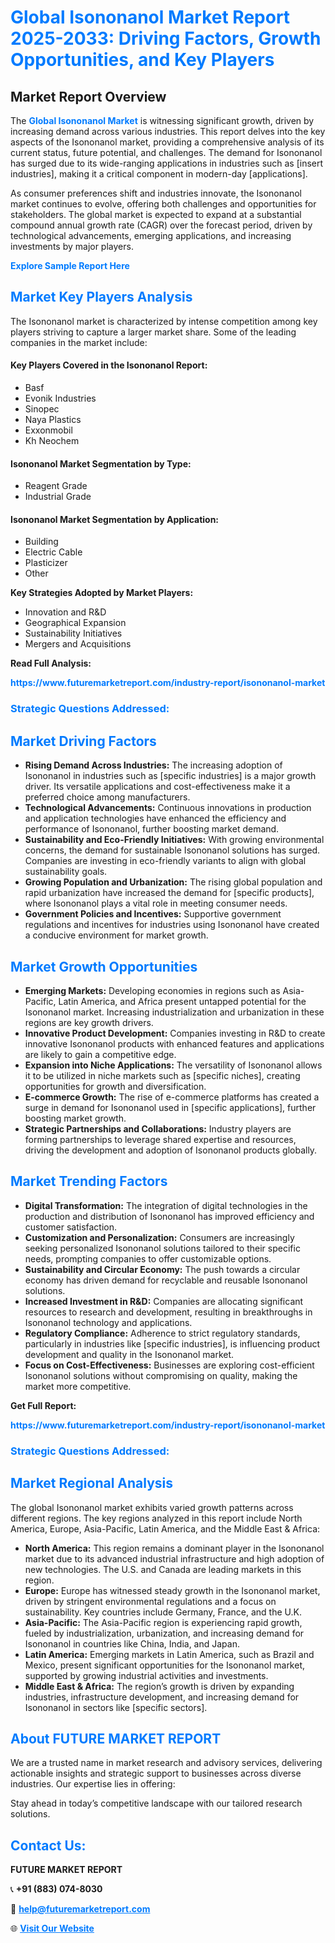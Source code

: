 <h1 style="color: #007BFF;">Global Isononanol Market Report 2025-2033: Driving Factors, Growth Opportunities, and Key Players</h1>

<section id="overview">
<h2>Market Report Overview</h2>
<p>The <a href="https://www.futuremarketreport.com/industry-report/isononanol-market" style="color: #007BFF; text-decoration: none;"><strong>Global Isononanol Market</strong></a> is witnessing significant growth, driven by increasing demand across various industries. This report delves into the key aspects of the Isononanol market, providing a comprehensive analysis of its current status, future potential, and challenges. The demand for Isononanol has surged due to its wide-ranging applications in industries such as [insert industries], making it a critical component in modern-day [applications].</p>
<p>As consumer preferences shift and industries innovate, the Isononanol market continues to evolve, offering both challenges and opportunities for stakeholders. The global market is expected to expand at a substantial compound annual growth rate (CAGR) over the forecast period, driven by technological advancements, emerging applications, and increasing investments by major players.</p>
</section>

<section id="overview">
<p><a href="https://www.futuremarketreport.com/request-sample/reportId=31133" style="color: #007BFF; text-decoration: none;"><strong>Explore Sample Report Here</strong></a></p>
</section>

<section id="key-players">
<h2 style="color: #007BFF;">Market Key Players Analysis</h2>
<p>The Isononanol market is characterized by intense competition among key players striving to capture a larger market share. Some of the leading companies in the market include:</p>
<h4>Key Players Covered in the Isononanol Report:</h4>
<ul><li>Basf</li><li>Evonik Industries</li><li>Sinopec</li><li>Naya Plastics</li><li>Exxonmobil</li><li>Kh Neochem</li></ul>
<h4>Isononanol Market Segmentation by Type:</h4>
<ul><li>Reagent Grade</li><li>Industrial Grade</li></ul>

<h4>Isononanol Market Segmentation by Application:</h4>
<ul><li>Building</li><li>Electric Cable</li><li>Plasticizer</li><li>Other</li></ul>
<p><strong>Key Strategies Adopted by Market Players:</strong></p>
<ul>
<li>Innovation and R&D</li>
<li>Geographical Expansion</li>
<li>Sustainability Initiatives</li>
<li>Mergers and Acquisitions</li>
</ul>
</section>

<section>
<p><strong>Read Full Analysis: </strong></p><a href="https://www.futuremarketreport.com/industry-report/isononanol-market" style="color: #007BFF; text-decoration: none;"><strong>https://www.futuremarketreport.com/industry-report/isononanol-market</strong></a>
<h3 style="color: #007BFF;">Strategic Questions Addressed:</h3>
</section>

<section id="driving-factors">
<h2 style="color: #007BFF;">Market Driving Factors</h2>
<ul>
<li><strong>Rising Demand Across Industries:</strong> The increasing adoption of Isononanol in industries such as [specific industries] is a major growth driver. Its versatile applications and cost-effectiveness make it a preferred choice among manufacturers.</li>
<li><strong>Technological Advancements:</strong> Continuous innovations in production and application technologies have enhanced the efficiency and performance of Isononanol, further boosting market demand.</li>
<li><strong>Sustainability and Eco-Friendly Initiatives:</strong> With growing environmental concerns, the demand for sustainable Isononanol solutions has surged. Companies are investing in eco-friendly variants to align with global sustainability goals.</li>
<li><strong>Growing Population and Urbanization:</strong> The rising global population and rapid urbanization have increased the demand for [specific products], where Isononanol plays a vital role in meeting consumer needs.</li>
<li><strong>Government Policies and Incentives:</strong> Supportive government regulations and incentives for industries using Isononanol have created a conducive environment for market growth.</li>
</ul>
</section>

<section id="growth-opportunities">
<h2 style="color: #007BFF;">Market Growth Opportunities</h2>
<ul>
<li><strong>Emerging Markets:</strong> Developing economies in regions such as Asia-Pacific, Latin America, and Africa present untapped potential for the Isononanol market. Increasing industrialization and urbanization in these regions are key growth drivers.</li>
<li><strong>Innovative Product Development:</strong> Companies investing in R&D to create innovative Isononanol products with enhanced features and applications are likely to gain a competitive edge.</li>
<li><strong>Expansion into Niche Applications:</strong> The versatility of Isononanol allows it to be utilized in niche markets such as [specific niches], creating opportunities for growth and diversification.</li>
<li><strong>E-commerce Growth:</strong> The rise of e-commerce platforms has created a surge in demand for Isononanol used in [specific applications], further boosting market growth.</li>
<li><strong>Strategic Partnerships and Collaborations:</strong> Industry players are forming partnerships to leverage shared expertise and resources, driving the development and adoption of Isononanol products globally.</li>
</ul>
</section>

<section id="trending-factors">
<h2 style="color: #007BFF;">Market Trending Factors</h2>
<ul>
<li><strong>Digital Transformation:</strong> The integration of digital technologies in the production and distribution of Isononanol has improved efficiency and customer satisfaction.</li>
<li><strong>Customization and Personalization:</strong> Consumers are increasingly seeking personalized Isononanol solutions tailored to their specific needs, prompting companies to offer customizable options.</li>
<li><strong>Sustainability and Circular Economy:</strong> The push towards a circular economy has driven demand for recyclable and reusable Isononanol solutions.</li>
<li><strong>Increased Investment in R&D:</strong> Companies are allocating significant resources to research and development, resulting in breakthroughs in Isononanol technology and applications.</li>
<li><strong>Regulatory Compliance:</strong> Adherence to strict regulatory standards, particularly in industries like [specific industries], is influencing product development and quality in the Isononanol market.</li>
<li><strong>Focus on Cost-Effectiveness:</strong> Businesses are exploring cost-efficient Isononanol solutions without compromising on quality, making the market more competitive.</li>
</ul>
</section>

<section>
<p><strong>Get Full Report: </strong></p><a href="https://www.futuremarketreport.com/industry-report/isononanol-market" style="color: #007BFF; text-decoration: none;"><strong>https://www.futuremarketreport.com/industry-report/isononanol-market</strong></a>
<h3 style="color: #007BFF;">Strategic Questions Addressed:</h3>
</section>


<section id="regional-analysis">
<h2 style="color: #007BFF;">Market Regional Analysis</h2>
<p>The global Isononanol market exhibits varied growth patterns across different regions. The key regions analyzed in this report include North America, Europe, Asia-Pacific, Latin America, and the Middle East & Africa:</p>
<ul>
<li><strong>North America:</strong> This region remains a dominant player in the Isononanol market due to its advanced industrial infrastructure and high adoption of new technologies. The U.S. and Canada are leading markets in this region.</li>
<li><strong>Europe:</strong> Europe has witnessed steady growth in the Isononanol market, driven by stringent environmental regulations and a focus on sustainability. Key countries include Germany, France, and the U.K.</li>
<li><strong>Asia-Pacific:</strong> The Asia-Pacific region is experiencing rapid growth, fueled by industrialization, urbanization, and increasing demand for Isononanol in countries like China, India, and Japan.</li>
<li><strong>Latin America:</strong> Emerging markets in Latin America, such as Brazil and Mexico, present significant opportunities for the Isononanol market, supported by growing industrial activities and investments.</li>
<li><strong>Middle East & Africa:</strong> The region’s growth is driven by expanding industries, infrastructure development, and increasing demand for Isononanol in sectors like [specific sectors].</li>
</ul>
</section>

<footer>
<h2 style="color: #007BFF;">About FUTURE MARKET REPORT</h2>
<p>We are a trusted name in market research and advisory services, delivering actionable insights and strategic support to businesses across diverse industries. Our expertise lies in offering:</p>

<p>Stay ahead in today’s competitive landscape with our tailored research solutions.</p>

<h2 style="color: #007BFF;">Contact Us:</h2>
<p><strong>FUTURE MARKET REPORT</strong></p>
<p>📞 <strong>+91 (883) 074-8030</strong></p>
<p>📧 <strong><a href="mailto:help@futuremarketreport.com" style="color: #007BFF;">help@futuremarketreport.com</a></strong></p>
<p>🌐 <strong><a href="https://www.futuremarketreport.com/" style="color: #007BFF;">Visit Our Website</a></strong></p>
</footer>